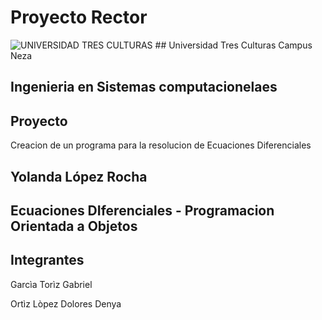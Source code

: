 # Proyecto Rector

<img src="utc-logo.png" alt="UNIVERSIDAD TRES CULTURAS" />
## Universidad Tres Culturas
Campus Neza

## Ingenieria en Sistemas computacionelaes

## Proyecto

Creacion de un programa para la resolucion de Ecuaciones Diferenciales

## Yolanda López Rocha

## Ecuaciones DIferenciales - Programacion Orientada a Objetos

## Integrantes

Garcìa Torìz Gabriel

Ortìz Lòpez Dolores Denya